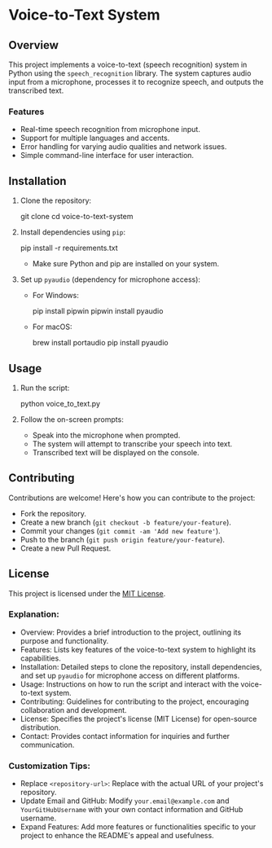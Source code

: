 

# Voice-to-Text System

## Overview
This project implements a voice-to-text (speech recognition) system in Python using the `speech_recognition` library. The system captures audio input from a microphone, processes it to recognize speech, and outputs the transcribed text.

### Features
- Real-time speech recognition from microphone input.
- Support for multiple languages and accents.
- Error handling for varying audio qualities and network issues.
- Simple command-line interface for user interaction.

## Installation
1. Clone the repository:
   
   git clone <repository-url>
   cd voice-to-text-system
   

2. Install dependencies using `pip`:
   
   pip install -r requirements.txt
   
   - Make sure Python and pip are installed on your system.

3. Set up `pyaudio` (dependency for microphone access):
   - For Windows:
     
     pip install pipwin
     pipwin install pyaudio
     
   - For macOS:
     
     brew install portaudio
     pip install pyaudio
     

## Usage
1. Run the script:
   
   python voice_to_text.py
   

2. Follow the on-screen prompts:
   - Speak into the microphone when prompted.
   - The system will attempt to transcribe your speech into text.
   - Transcribed text will be displayed on the console.

## Contributing
Contributions are welcome! Here's how you can contribute to the project:
- Fork the repository.
- Create a new branch (`git checkout -b feature/your-feature`).
- Commit your changes (`git commit -am 'Add new feature'`).
- Push to the branch (`git push origin feature/your-feature`).
- Create a new Pull Request.

## License
This project is licensed under the [MIT License](LICENSE).

### Explanation:

- Overview: Provides a brief introduction to the project, outlining its purpose and functionality.
- Features: Lists key features of the voice-to-text system to highlight its capabilities.
- Installation: Detailed steps to clone the repository, install dependencies, and set up `pyaudio` for microphone access on different platforms.
- Usage: Instructions on how to run the script and interact with the voice-to-text system.
- Contributing: Guidelines for contributing to the project, encouraging collaboration and development.
- License: Specifies the project's license (MIT License) for open-source distribution.
- Contact: Provides contact information for inquiries and further communication.

### Customization Tips:

- Replace `<repository-url>`: Replace with the actual URL of your project's repository.
- Update Email and GitHub: Modify `your.email@example.com` and `YourGitHubUsername` with your own contact information and GitHub username.
- Expand Features: Add more features or functionalities specific to your project to enhance the README's appeal and usefulness.

